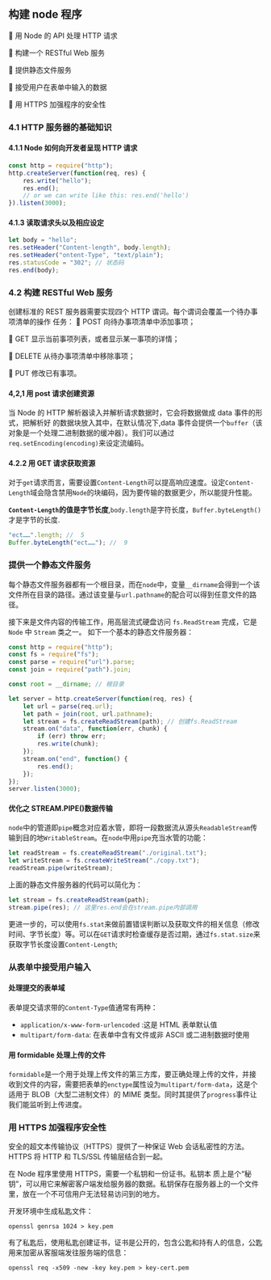 ## 构建 node 程序

 用 Node 的 API 处理 HTTP 请求

 构建一个 RESTful Web 服务

 提供静态文件服务

 接受用户在表单中输入的数据

 用 HTTPS 加强程序的安全性

### 4.1 HTTP 服务器的基础知识

#### 4.1.1 Node 如何向开发者呈现 HTTP 请求

```js
const http = require("http");
http.createServer(function(req, res) {
    res.write("hello");
    res.end();
    // or we can write like this: res.end('hello')
}).listen(3000);
```

#### 4.1.3 读取请求头以及相应设定

```js
let body = "hello";
res.setHeader("Content-length", body.length);
res.setHeader("ontent-Type", "text/plain");
res.statusCode = "302"; // 状态码
res.end(body);
```

### 4.2 构建 RESTful Web 服务

创建标准的 REST 服务器需要实现四个 HTTP 谓词。每个谓词会覆盖一个待办事项清单的操作
任务：
 POST 向待办事项清单中添加事项；

 GET 显示当前事项列表，或者显示某一事项的详情；

 DELETE 从待办事项清单中移除事项；

 PUT 修改已有事项。

#### 4,2,1 用 post 请求创建资源

当 Node 的 HTTP 解析器读入并解析请求数据时，它会将数据做成 data 事件的形式，把解析好
的数据块放入其中，在默认情况下,data 事件会提供一个`buffer`（该对象是一个处理二进制数据的缓冲器）。我们可以通过`req.setEncoding(encoding)`来设定流编码。

#### 4.2.2 用 GET 请求获取资源

对于`get`请求而言，需要设置`Content-Length`可以提高响应速度。设定`Content-Length`域会隐含禁用`Node`的块编码，因为要传输的数据更少，所以能提升性能。

**`Content-Length`的值是字节长度**,`body.length`是字符长度，`Buffer.byteLength()`才是字节的长度.

```js
"ect……".length; //  5
Buffer.byteLength("ect……"); //  9
```

### 提供一个静态文件服务

每个静态文件服务器都有一个根目录，而在`node`中，变量`__dirname`会得到一个该文件所在目录的路径。通过该变量与`url.pathname`的配合可以得到任意文件的路径。

接下来是文件内容的传输工作，用高层流式硬盘访问 `fs.ReadStream` 完成，它是 `Node` 中 `Stream` 类之一。
如下一个基本的静态文件服务器：

```js
const http = require("http");
const fs = require("fs");
const parse = require("url").parse;
const join = require("path").join;

const root = __dirname; // 根目录

let server = http.createServer(function(req, res) {
    let url = parse(req.url);
    let path = join(root, url.pathname);
    let stream = fs.createReadStream(path); // 创建fs.ReadStream
    stream.on("data", function(err, chunk) {
        if (err) throw err;
        res.write(chunk);
    });
    stream.on("end", function() {
        res.end();
    });
});
server.listen(3000);
```

#### 优化之 STREAM.PIPE()数据传输

`node`中的管道即`pipe`概念对应着水管，即将一段数据流从源头`ReadableStream`传输到目的地`WritableStream`。在`node`中用`pipe`充当水管的功能：

```js
let readStream = fs.createReadStream("./original.txt");
let writeStream = fs.createWriteStream("./copy.txt");
readStream.pipe(writeStream);
```

上面的静态文件服务器的代码可以简化为：

```js
let stream = fs.createReadStream(path);
stream.pipe(res); // 这里res.end会在stream.pipe内部调用
```

更进一步的，可以使用`fs.stat`来做前置错误判断以及获取文件的相关信息（修改时间、字节长度）等。可以在`GET`请求时检查缓存是否过期，通过`fs.stat.size`来获取字节长度设置`Content-Length`;

### 从表单中接受用户输入

#### 处理提交的表单域

表单提交请求带的`Content-Type`值通常有两种：

-   `application/x-www-form-urlencoded` :这是 HTML 表单默认值
-   `multipart/form-data`: 在表单中含有文件或非 ASCII 或二进制数据时使用

#### 用 formidable 处理上传的文件

`formidable`是一个用于处理上传文件的第三方库，要正确处理上传的文件，并接收到文件的内容，需要把表单的`enctype`属性设为`multipart/form-data`，这是个适用于 BLOB（大型二进制文件）的 MIME 类型。同时其提供了`progress`事件让我们能监听到上传进度。

### 用 HTTPS 加强程序安全性

安全的超文本传输协议（HTTPS）提供了一种保证 Web 会话私密性的方法。 HTTPS 将 HTTP
和 TLS/SSL 传输层结合到一起。

在 Node 程序里使用 HTTPS，需要一个私钥和一份证书。私钥本
质上是个“秘钥”，可以用它来解密客户端发给服务器的数据。私钥保存在服务器上的一个文件
里，放在一个不可信用户无法轻易访问到的地方。

开发环境中生成私匙文件：

```shell
openssl genrsa 1024 > key.pem
```

有了私匙后，使用私匙创建证书，证书是公开的，包含公匙和持有人的信息，公匙用来加密从客服端发往服务端的信息：

```shell
openssl req -x509 -new -key key.pem > key-cert.pem
```
